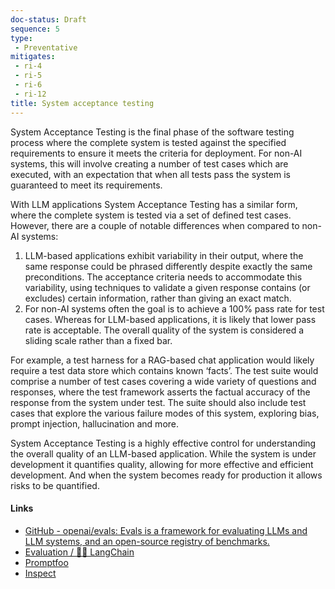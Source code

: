 ```yaml
---
doc-status: Draft
sequence: 5
type:
 - Preventative
mitigates:
 - ri-4
 - ri-5
 - ri-6
 - ri-12
title: System acceptance testing
---
```


System Acceptance Testing is the final phase of the software testing process where the complete system is tested against the specified requirements to ensure it meets the criteria for deployment. For non-AI systems, this will involve creating a number of test cases which are executed, with an expectation that when all tests pass the system is guaranteed to meet its requirements. 

With LLM applications System Acceptance Testing has a similar form, where the complete system is tested via a set of defined test cases. However, there are a couple of notable differences when compared to non-AI systems:

1. LLM-based applications exhibit variability in their output, where the same response could be phrased differently despite exactly the same preconditions. The acceptance criteria needs to accommodate this variability, using techniques to validate a given response contains (or excludes) certain information, rather than giving an exact match.
2. For non-AI systems often the goal is to achieve a 100% pass rate for test cases. Whereas for LLM-based applications, it is likely that lower pass rate is acceptable. The overall quality of the system is considered a sliding scale rather than a fixed bar.

For example, a test harness for a RAG-based chat application would likely require a test data store which contains known ‘facts’. The test suite would comprise a number of test cases covering a wide variety of questions and responses, where the test framework asserts the factual accuracy of the response from the system under test. The suite should also include test cases that explore the various failure modes of this system, exploring bias, prompt injection, hallucination and more.

System Acceptance Testing is a highly effective control for understanding the overall quality of an LLM-based application. While the system is under development it quantifies quality, allowing for more effective and efficient development. And when the system becomes ready for production it allows risks to be quantified.

#### Links

* [GitHub - openai/evals: Evals is a framework for evaluating LLMs and LLM systems, and an open-source registry of benchmarks.](https://github.com/openai/evals)
* [Evaluation / 🦜️🔗 LangChain](https://python.langchain.com/v0.1/docs/guides/productionization/evaluation/)
* [Promptfoo](https://www.promptfoo.dev/)
* [Inspect](https://inspect.ai-safety-institute.org.uk/) 